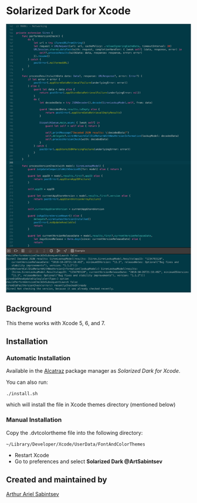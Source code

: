 Solarized Dark for Xcode
========================

![Forced Update](https://github.com/ArtSabintsev/Solarized-Dark-for-Xcode/blob/master/solarizedDark.png?raw=true "Solarized Dark Screenshot") 

## Background
This theme works with Xcode 5, 6, and 7.

## Installation
### Automatic Installation
Available in the [Alcatraz](http://www.alcatraz.io) package manager as *Solarized Dark for Xcode*.
 
You can also run:
```
./install.sh
```

which will install the file in Xcode themes directory (mentioned below)

### Manual Installation
Copy the .dvtcolortheme file into the following directory: 

```
~/Library/Developer/Xcode/UserData/FontAndColorThemes
```
- Restart Xcode
- Go to preferences and select **Solarized Dark @ArtSabintsev**

## Created and maintained by
[Arthur Ariel Sabintsev](http://www.sabintsev.com)

